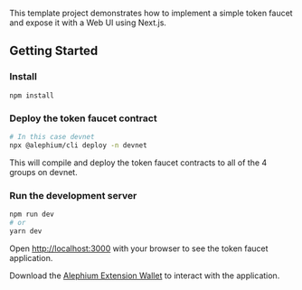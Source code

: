 This template project demonstrates how to implement a simple token faucet and expose it with a Web UI using Next.js.

## Getting Started

### Install

```
npm install

```

### Deploy the token faucet contract

```bash
# In this case devnet
npx @alephium/cli deploy -n devnet
```

This will compile and deploy the token faucet contracts to all of the
4 groups on devnet.

### Run the development server

```bash
npm run dev
# or
yarn dev
```

Open [http://localhost:3000](http://localhost:3000) with your browser
to see the token faucet application.

Download the [Alephium Extension Wallet](https://github.com/alephium/extension-wallet)
to interact with the application.
